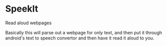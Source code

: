 SpeekIt
=======

Read aloud webpages

Basically this will parse out a webpage for only text, and then put it through android's text to speech convertor and then 
have it read it aloud to you.
